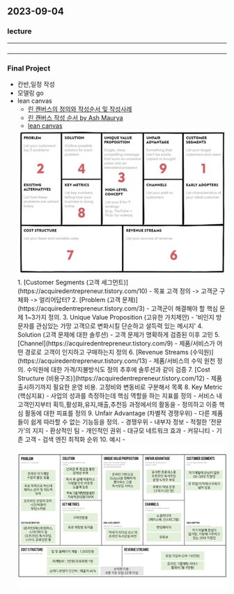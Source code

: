 ## 2023-09-04
### lecture

---
###
---
### Final Project
- 칸반,일정 작성
- 모델링 go
- lean canvas
  - [린 캔버스의 정의와 작성순서 및 작성사례](https://kbizplan.com/%EB%A6%B0-%EC%BA%94%EB%B2%84%EC%8A%A4lean-canvas%EC%9D%98-9%EA%B0%80%EC%A7%80-%EB%B8%94%EB%A1%9D-%EC%A0%95%EC%9D%98%EC%99%80-%EC%9E%91%EC%84%B1%EC%88%9C%EC%84%9C-%EB%B0%8F-%EC%9E%91%EC%84%B1/)
  - [린 캔버스 작성 순서 by Ash Maurya](https://blog.leanstack.com/what-is-the-right-fill-order-for-a-lean-canvas/)
  - [lean canvas](https://acquiredentrepreneur.tistory.com/21)
  <img src="lean_canvas.png">
  1. [Customer Segments (고객 세그먼트)](https://acquiredentrepreneur.tistory.com/10)
     - 목표 고객 정의 -> 고객군 구체화 -> 얼리어답터?
  2. [Problem (고객 문제)](https://acquiredentrepreneur.tistory.com/3)
     - 고객군이 해결해야 할 핵심 문제 1~3가지 정의.
  3. Unique Value Proposition (고유한 가치제안)
     - '비인지 방문자를 관심있는 가망 고객으로 변화시킬 단순하고 설득력 있는 메시지'     
  4. Solution (고객 문제에 대한 솔루션)
     - 고객 문제가 명확하게 검증된 이후 고민
  5. [Channel](https://acquiredentrepreneur.tistory.com/9)
     - 제품/서비스가 어떤 경로로 고객이 인지하고 구매하는지 정의
  6. [Revenue Streams (수익원)](https://acquiredentrepreneur.tistory.com/13)
     - 제품/서비스의 수익 원천 정의. 수익원에 대한 가격/지불방식도 정의 추후에 솔루션과 같이 검증
  7. [Cost Structure (비용구조)](https://acquiredentrepreneur.tistory.com/12)
     - 제품 출시하기까지 필요한 운영 비용. 고정비와 변동비로 구분해서 목록
  8. Key Metric (핵심지표)
     - 사업의 성과를 측정하는데 핵심 역할을 하는 지표를 정의
     - 서비스 내 고객인지부터 획득,활성화,유지,매출,추천등 과정에서의 활동을 
     - 정의하고 이중 핵심 활동에 대한 피표를 정의  
  9. Unfair Advantage (차별적 경쟁우위)
     - 다른 제품들이 쉽게 따라할 수 없는 기능등을 정의.
     - 경쟁우위
       - 내부자 정보
       - 적절한 '전문가'의 지지
       - 환상적인 팀
       - 개인적인 권위
       - 대규모 네트워크 효과
       - 커뮤니티
       - 기존 고객
       - 검색 엔진 최적화 순위
  10. 예시
  - <img src="lean_canvas_ex.png">



<br>
<br>
<br>
<br>
<br>
<br>
<br>
<br>
<br>
<br>
<br>
<br>
<br>
<br>
<br>
<br>
<br>
<br>
<br>
<br>
<br>
<br>
<br>
<br>
<br>
<br>
<br>
<br>

<style type="text/css">
.tg  {border-collapse:collapse;border-spacing:0;}
.tg td{border-color:black;border-style:solid;border-width:1px;font-family:Arial, sans-serif;font-size:14px;
  overflow:hidden;padding:10px 5px;word-break:normal;}
.tg th{border-color:black;border-style:solid;border-width:1px;font-family:Arial, sans-serif;font-size:14px;
  font-weight:normal;overflow:hidden;padding:10px 5px;word-break:normal;}
.tg .tg-0lax{text-align:left;vertical-align:top}
.tg .tg-0pky{border-color:inherit;text-align:left;vertical-align:top}
</style>

